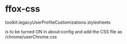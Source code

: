 # ffox-css

toolkit.legacyUserProfileCustomizations.stylesheets

is to be turned ON in about:config and add the CSS file as <ffox profile path>/chrome/userChrome.css 

